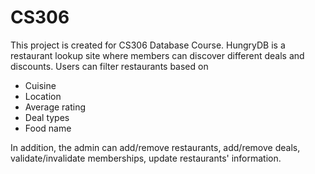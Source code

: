 # CS306

This project is created for CS306 Database Course. 
HungryDB is a restaurant lookup site where members can discover different deals and discounts.
Users can filter restaurants based on
- Cuisine
- Location
- Average rating
- Deal types
- Food name

In addition, the admin can add/remove restaurants, add/remove deals, validate/invalidate memberships, update restaurants' information.
